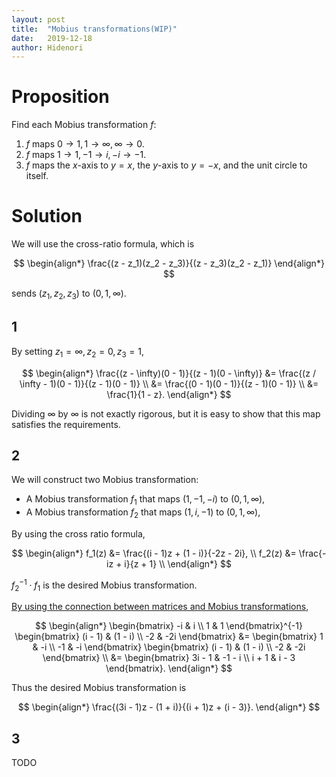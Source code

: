 ```yaml
---
layout: post
title:  "Mobius transformations(WIP)"
date:   2019-12-18
author: Hidenori
---
```


# Proposition
Find each Mobius transformation $f$:
1. $f$ maps $0 \rightarrow 1, 1 \rightarrow \infty, \infty \rightarrow 0$.
1. $f$ maps $1 \rightarrow 1, -1 \rightarrow i, -i \rightarrow -1$.
1. $f$ maps the $x$-axis to $y = x$, the $y$-axis to $y = -x$, and the unit circle to itself.

# Solution
We will use the cross-ratio formula, which is

$$
\begin{align*}
  \frac{(z - z_1)(z_2 - z_3)}{(z - z_3)(z_2 - z_1)}
\end{align*}
$$

sends $(z_1, z_2, z_3)$ to $(0, 1, \infty)$.

## 1
By setting $z_1 = \infty, z_2 = 0, z_3 = 1$,

$$
\begin{align*}
  \frac{(z - \infty)(0 - 1)}{(z - 1)(0 - \infty)}
    &= \frac{(z / \infty - 1)(0 - 1)}{(z - 1)(0 - 1)} \\
    &= \frac{(0 - 1)(0 - 1)}{(z - 1)(0 - 1)} \\
    &= \frac{1}{1 - z}.
\end{align*}
$$

Dividing $\infty$ by $\infty$ is not exactly rigorous, but it is easy to show that this map satisfies the requirements.

## 2
We will construct two Mobius transformation:

* A Mobius transformation $f_1$ that maps $(1, -1, -i)$ to $(0, 1, \infty)$,
* A Mobius transformation $f_2$ that maps $(1, i, -1)$ to $(0, 1, \infty)$,

By using the cross ratio formula,

$$
\begin{align*}
  f_1(z) &= \frac{(i - 1)z + (1 - i)}{-2z - 2i}, \\
  f_2(z) &= \frac{-iz + i}{z + 1} \\
\end{align*}
$$

$f_2^{-1} \cdot f_1$ is the desired Mobius transformation.

[By using the connection between matrices and Mobius transformations](/2019/12/16/mobius-transformation-matrix-ex-3-10.html),

$$
\begin{align*}
  \begin{bmatrix}
    -i & i \\
    1 & 1
  \end{bmatrix}^{-1}
  \begin{bmatrix}
    (i - 1) & (1 - i) \\
    -2 & -2i
  \end{bmatrix}
  &= \begin{bmatrix}
    1 & -i \\
    -1 & -i
  \end{bmatrix}
  \begin{bmatrix}
    (i - 1) & (1 - i) \\
    -2 & -2i
  \end{bmatrix} \\
  &= \begin{bmatrix}
    3i - 1 & -1 - i \\
    i + 1 & i - 3
  \end{bmatrix}.
\end{align*}
$$

Thus the desired Mobius transformation is

$$
\begin{align*}
  \frac{(3i - 1)z - (1 + i)}{(i + 1)z + (i - 3)}.
\end{align*}
$$

## 3
TODO
